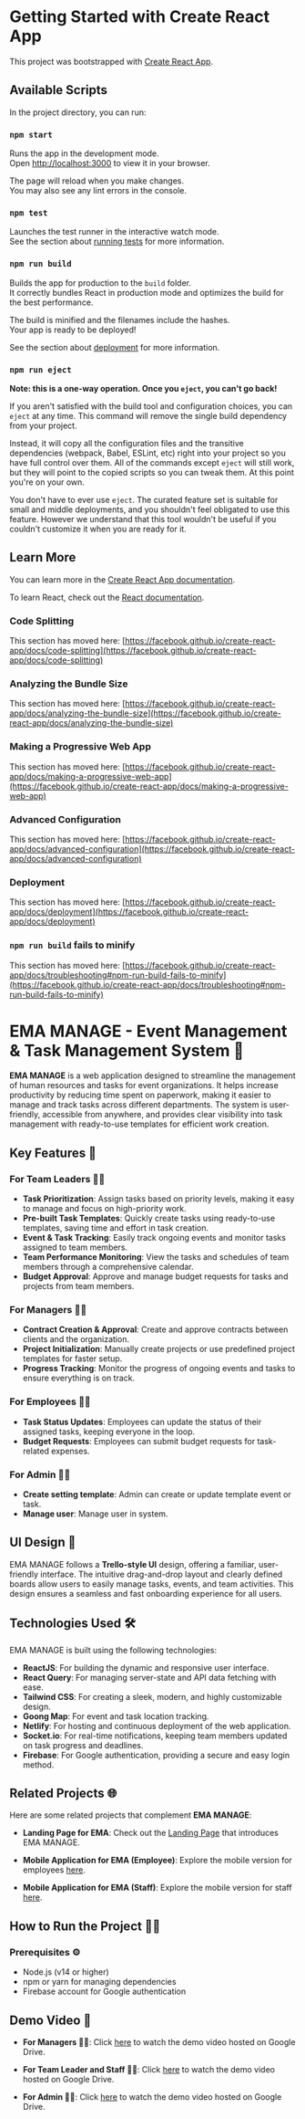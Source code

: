 # Getting Started with Create React App

This project was bootstrapped with [Create React App](https://github.com/facebook/create-react-app).

## Available Scripts

In the project directory, you can run:

### `npm start`

Runs the app in the development mode.\
Open [http://localhost:3000](http://localhost:3000) to view it in your browser.

The page will reload when you make changes.\
You may also see any lint errors in the console.

### `npm test`

Launches the test runner in the interactive watch mode.\
See the section about [running tests](https://facebook.github.io/create-react-app/docs/running-tests) for more information.

### `npm run build`

Builds the app for production to the `build` folder.\
It correctly bundles React in production mode and optimizes the build for the best performance.

The build is minified and the filenames include the hashes.\
Your app is ready to be deployed!

See the section about [deployment](https://facebook.github.io/create-react-app/docs/deployment) for more information.

### `npm run eject`

**Note: this is a one-way operation. Once you `eject`, you can't go back!**

If you aren't satisfied with the build tool and configuration choices, you can `eject` at any time. This command will remove the single build dependency from your project.

Instead, it will copy all the configuration files and the transitive dependencies (webpack, Babel, ESLint, etc) right into your project so you have full control over them. All of the commands except `eject` will still work, but they will point to the copied scripts so you can tweak them. At this point you're on your own.

You don't have to ever use `eject`. The curated feature set is suitable for small and middle deployments, and you shouldn't feel obligated to use this feature. However we understand that this tool wouldn't be useful if you couldn't customize it when you are ready for it.

## Learn More

You can learn more in the [Create React App documentation](https://facebook.github.io/create-react-app/docs/getting-started).

To learn React, check out the [React documentation](https://reactjs.org/).

### Code Splitting

This section has moved here: [https://facebook.github.io/create-react-app/docs/code-splitting](https://facebook.github.io/create-react-app/docs/code-splitting)

### Analyzing the Bundle Size

This section has moved here: [https://facebook.github.io/create-react-app/docs/analyzing-the-bundle-size](https://facebook.github.io/create-react-app/docs/analyzing-the-bundle-size)

### Making a Progressive Web App

This section has moved here: [https://facebook.github.io/create-react-app/docs/making-a-progressive-web-app](https://facebook.github.io/create-react-app/docs/making-a-progressive-web-app)

### Advanced Configuration

This section has moved here: [https://facebook.github.io/create-react-app/docs/advanced-configuration](https://facebook.github.io/create-react-app/docs/advanced-configuration)

### Deployment

This section has moved here: [https://facebook.github.io/create-react-app/docs/deployment](https://facebook.github.io/create-react-app/docs/deployment)

### `npm run build` fails to minify

This section has moved here: [https://facebook.github.io/create-react-app/docs/troubleshooting#npm-run-build-fails-to-minify](https://facebook.github.io/create-react-app/docs/troubleshooting#npm-run-build-fails-to-minify)


# EMA MANAGE - Event Management & Task Management System 📅

**EMA MANAGE** is a web application designed to streamline the management of human resources and tasks for event organizations. It helps increase productivity by reducing time spent on paperwork, making it easier to manage and track tasks across different departments. The system is user-friendly, accessible from anywhere, and provides clear visibility into task management with ready-to-use templates for efficient work creation.

## Key Features 🚀

### For Team Leaders 🧑‍💼
- **Task Prioritization**: Assign tasks based on priority levels, making it easy to manage and focus on high-priority work.
- **Pre-built Task Templates**: Quickly create tasks using ready-to-use templates, saving time and effort in task creation.
- **Event & Task Tracking**: Easily track ongoing events and monitor tasks assigned to team members.
- **Team Performance Monitoring**: View the tasks and schedules of team members through a comprehensive calendar.
- **Budget Approval**: Approve and manage budget requests for tasks and projects from team members.

### For Managers 🧑‍💼
- **Contract Creation & Approval**: Create and approve contracts between clients and the organization.
- **Project Initialization**: Manually create projects or use predefined project templates for faster setup.
- **Progress Tracking**: Monitor the progress of ongoing events and tasks to ensure everything is on track.

### For Employees 👩‍💻
- **Task Status Updates**: Employees can update the status of their assigned tasks, keeping everyone in the loop.
- **Budget Requests**: Employees can submit budget requests for task-related expenses.

### For Admin 👩‍💻
- **Create setting template**: Admin can create or update template event or task.
- **Manage user**: Manage user in system.

## UI Design 🎨
EMA MANAGE follows a **Trello-style UI** design, offering a familiar, user-friendly interface. The intuitive drag-and-drop layout and clearly defined boards allow users to easily manage tasks, events, and team activities. This design ensures a seamless and fast onboarding experience for all users.

## Technologies Used 🛠️
EMA MANAGE is built using the following technologies:
- **ReactJS**: For building the dynamic and responsive user interface.
- **React Query**: For managing server-state and API data fetching with ease.
- **Tailwind CSS**: For creating a sleek, modern, and highly customizable design.
- **Goong Map**: For event and task location tracking.
- **Netlify**: For hosting and continuous deployment of the web application.
- **Socket.io**: For real-time notifications, keeping team members updated on task progress and deadlines.
- **Firebase**: For Google authentication, providing a secure and easy login method.

## Related Projects 🌐
Here are some related projects that complement **EMA MANAGE**:

- **Landing Page for EMA**: Check out the [Landing Page](https://github.com/nguyenvu22/landing-page-mea) that introduces EMA MANAGE.
- **Mobile Application for EMA (Employee)**: Explore the mobile version for employees [here](https://github.com/ngothiep2412/ema-mobile-employee).

- **Mobile Application for EMA (Staff)**: Explore the mobile version for staff [here](https://github.com/ngothiep2412/ema-mobile-staff).

## How to Run the Project 🏃‍♀️

### Prerequisites ⚙️
- Node.js (v14 or higher)
- npm or yarn for managing dependencies
- Firebase account for Google authentication


## Demo Video 🎥
- **For Managers 🧑‍💼**:
Click [here](https://drive.google.com/file/d/1fP1LymM-dRron8VwItBfpjWCqq90OPDc/view?usp=sharing) to watch the  demo video hosted on Google Drive.

- **For Team Leader and Staff 🧑‍💼**:
Click [here](https://drive.google.com/file/d/1Wpsa7osa6fUJEdwVp3dzgXM1fmLV9GoA/view?usp=sharing) to watch the  demo video hosted on Google Drive.

- **For Admin 🧑‍💼**:
Click [here](https://drive.google.com/file/d/1jWplqX55J2J4ZHjVYPdHvOdb-Biyt2SC/view?usp=sharing) to watch the  demo video hosted on Google Drive.